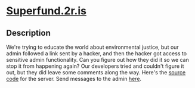 # [Superfund.2r.is](https://superfund.2r.is)

## Description

We're trying to educate the world about environmental justice, but our admin followed a link sent by a hacker, and then the hacker got access to sensitive admin functionality. Can you figure out how they did it so we can stop it from happening again? Our developers tried and couldn't figure it out, but they did leave some comments along the way.  Here's the [source code](https://github.com/zoeyg/challenges/raw/master/superfund/superfund.zip) for the server.  Send messages to the admin [here](https://admin-superfund.2r.is).
